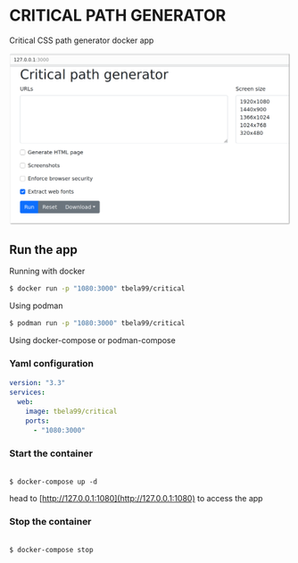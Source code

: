 # CRITICAL PATH GENERATOR
Critical CSS path generator docker app

![screenshot](./screenshot.png)

## Run the app

Running with docker

```bash
$ docker run -p "1080:3000" tbela99/critical
```
Using podman

```bash
$ podman run -p "1080:3000" tbela99/critical
```

Using docker-compose or podman-compose

### Yaml configuration

```yaml
version: "3.3"
services:
  web:
    image: tbela99/critical
    ports:
      - "1080:3000"

```

### Start the container

```shell

$ docker-compose up -d
```

head to [http://127.0.0.1:1080](http://127.0.0.1:1080) to access the app


### Stop the container

```shell

$ docker-compose stop
```
